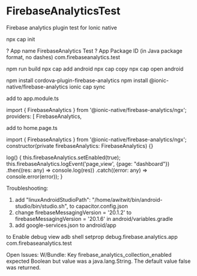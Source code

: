 # FirebaseAnalyticsTest
Firebase analytics plugin test for Ionic native


npx cap init

? App name FirebaseAnalytics Test
? App Package ID (in Java package format, no dashes) com.firebaseanalytics.test

npm run build
npx cap add android
npx cap copy
npx cap open android 

npm install cordova-plugin-firebase-analytics 
npm install @ionic-native/firebase-analytics
ionic cap sync

add to app.module.ts

import { FirebaseAnalytics } from '@ionic-native/firebase-analytics/ngx';
providers: [
	FirebaseAnalytics,

add to home.page.ts

import { FirebaseAnalytics } from '@ionic-native/firebase-analytics/ngx';
  constructor(private firebaseAnalytics: FirebaseAnalytics) {}

log() {
 this.firebaseAnalytics.setEnabled(true);
 this.firebaseAnalytics.logEvent('page_view', {page: "dashboard"})
  .then((res: any) => console.log(res))
  .catch((error: any) => console.error(error));
}


Troubleshooting:
1. add "linuxAndroidStudioPath": "/home/awitwit/bin/android-studio/bin/studio.sh", to capacitor.config.json 
2. change firebaseMessagingVersion =  '20.1.2' to  firebaseMessagingVersion =  '20.1.6' in android/variables.gradle
3. add google-services.json to android/app

to Enable debug view
adb shell setprop debug.firebase.analytics.app com.firebaseanalytics.test

Open Issues:
W/Bundle: Key firebase_analytics_collection_enabled expected Boolean but value was a java.lang.String.  The default value false was returned.
